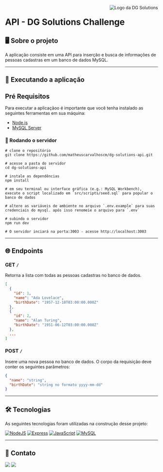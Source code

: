 <a href="https://dgsolutions.com.br/" target="_blank">
  <img src="https://dgsolutions.com.br/wp-content/uploads/2021/04/logo-dg-solutions-branca.png.webp" alt="Logo da DG Solutions" align="right">
</a>

# API - DG Solutions Challenge

## 🖥 Sobre o projeto

A aplicação consiste em uma API para inserção e busca de informações de pessoas cadastras em um banco de dados MySQL.

---

## 🚀 Executando a aplicação

## **Pré Requisitos**

Para executar a aplicaçãoo é importante que você tenha instalado as seguintes ferramentas em sua máquina:

* [Node.js](https://nodejs.org/en/)
* [MySQL Server](https://dev.mysql.com/doc/refman/8.0/en/)

### **🎲️ Rodando o servidor**

~~~
# clone o repositório
git clone https://github.com/matheuscarvalhoscm/dg-solutions-api.git

# acesse a pasta do servidor
cd dg-solutions-api

# instale as dependências
npm install

# em seu terminal ou interface gráfica (e.g.: MySQL Workbench), execute o script localizado em `src/scripts/seed.sql` para popular o banco de dados

# altere as variáveis de ambiente no arquivo `.env.example` para suas credenciais do mysql. após isso renomeie o arquivo para `.env`

# subindo o servidor
npm run dev

# O servidor inciará na porta:3003 - acesse http://localhost:3003
~~~

---
## 🌐 Endpoints 

### GET `/`

Retorna a lista com todas as pessoas cadastras no banco de dados. 


```json
[
  {
    "id": 1,
    "name": "Ada Lovelace",
    "birthDate": "1957-12-10T03:00:00.000Z"
  },
  {
    "id": 2,
    "name": "Alan Turing",
    "birthDate": "1951-06-12T03:00:00.000Z"
  },
  ...
]
```

### POST `/`
Insere uma nova pessoa no banco de dados. O corpo da requisição deve conter os seguintes parâmetros:

```json
{
  "name": "string",
  "birthDate": "string no formato yyyy-mm-dd" 
}
```

---
## 🛠️ Tecnologias
As seguintes tecnologias foram utilizadas na construção desse projeto:

[![NodeJS](https://img.shields.io/badge/node.js-6DA55F?style=for-the-badge&logo=node.js&logoColor=white&color=17366f)](https://nodejs.org/en/)
[![Express](https://img.shields.io/badge/express.js-%23404d59.svg?style=for-the-badge&logo=express&logoColor=%white&color=17366f)](https://expressjs.com/pt-br/)
[![JavaScript](https://img.shields.io/badge/javascript-%23323330.svg?style=for-the-badge&logo=javascript&logoColor=fff&color=17366f)](https://developer.mozilla.org/pt-BR/docs/Web/JavaScript)
[![MySQL](https://img.shields.io/badge/mysql-%2300f.svg?style=for-the-badge&logo=mysql&logoColor=white&color=17366f)](https://www.mysql.com/)

---

## 📧 Contato
[![](https://img.shields.io/badge/LinkedIn-0077B5?style=for-the-badge&logo=linkedin&logoColor=white&color=17366F)](https://www.linkedin.com/in/matheuscarvalhoscm/)
[![](https://img.shields.io/badge/Gmail-D14836?style=for-the-badge&logo=gmail&logoColor=white&color=17366F)](mailtto:matheuscarvalhoscm@gmail.com)
